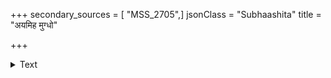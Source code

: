 +++
secondary_sources = [ "MSS_2705",]
jsonClass = "Subhaashita"
title = "अयमिह मुग्धो"

+++

<details><summary>Text</summary>

अयमिह मुग्धो मधुपः परिहृतसहकारमञ्जरीपुञ्जः।  
असरलमरसमसारं शाखोटकविटपमनुसरति॥
</details>
